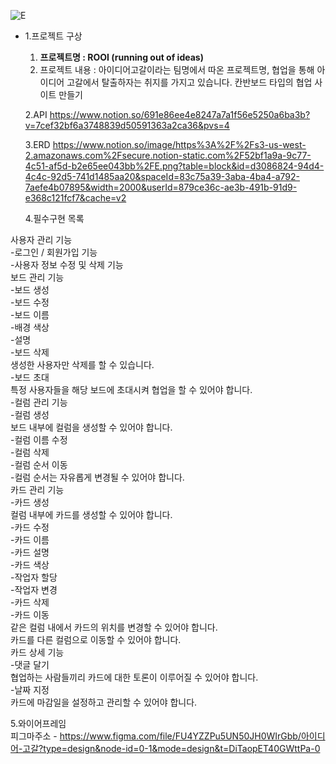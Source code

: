 ![E](https://github.com/Sehun2304/ROOI/assets/131871197/54bbd2e0-f408-44d7-9d3f-cf365f244531)

- 1.프로젝트 구상
    1. **프로젝트명 :  ROOI (running out of ideas)**
    2. 프로젝트 내용 : 아이디어고갈이라는 팀명에서 따온 프로젝트명, 협업을 통해 아이디어 고갈에서 탈출하자는 취지를 가지고 있습니다. 칸반보드 타입의 협업 사이트 만들기


 
  2.API
  https://www.notion.so/691e86ee4e8247a7a1f56e5250a6ba3b?v=7cef32bf6a3748839d50591363a2ca36&pvs=4





  3.ERD
  https://www.notion.so/image/https%3A%2F%2Fs3-us-west-2.amazonaws.com%2Fsecure.notion-static.com%2F52bf1a9a-9c77-4c51-af5d-b2e65ee043bb%2FE.png?table=block&id=d3086824-94d4-4c4c-92d5-741d1485aa20&spaceId=83c75a39-3aba-4ba4-a792-7aefe4b07895&width=2000&userId=879ce36c-ae3b-491b-91d9-e368c121fcf7&cache=v2



  4.필수구현 목록

사용자 관리 기능  
-로그인 / 회원가입 기능  
-사용자 정보 수정 및 삭제 기능  
보드 관리 기능  
-보드 생성  
-보드 수정  
-보드 이름  
-배경 색상  
-설명  
-보드 삭제  
생성한 사용자만 삭제를 할 수 있습니다.  
-보드 초대  
특정 사용자들을 해당 보드에 초대시켜 협업을 할 수 있어야 합니다.  
-컬럼 관리 기능  
-컬럼 생성  
보드 내부에 컬럼을 생성할 수 있어야 합니다.  
-컬럼 이름 수정  
-컬럼 삭제  
-컬럼 순서 이동  
-컬럼 순서는 자유롭게 변경될 수 있어야 합니다.  
카드 관리 기능  
-카드 생성  
컬럼 내부에 카드를 생성할 수 있어야 합니다.  
-카드 수정  
-카드 이름  
-카드 설명  
-카드 색상  
-작업자 할당  
-작업자 변경  
-카드 삭제  
-카드 이동  
같은 컬럼 내에서 카드의 위치를 변경할 수 있어야 합니다.  
카드를 다른 컬럼으로 이동할 수 있어야 합니다.  
카드 상세 기능  
-댓글 달기  
협업하는 사람들끼리 카드에 대한 토론이 이루어질 수 있어야 합니다.  
-날짜 지정  
카드에 마감일을 설정하고 관리할 수 있어야 합니다.  

5.와이어프레임  
피그마주소 - https://www.figma.com/file/FU4YZZPu5UN50JH0WIrGbb/아이디어-고갈?type=design&node-id=0-1&mode=design&t=DiTaopET40GWttPa-0  
